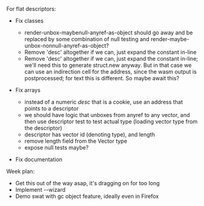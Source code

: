 For flat descriptors:

* Fix classes
  - render-unbox-maybenull-anyref-as-object should go away and be replaced by some
    combination of null testing and render-maybe-unbox-nonnull-anyref-as-object?
  - Remove 'desc' altogether if we can, just expand the constant in-line
  - Remove 'desc' altogether if we can, just expand the constant in-line; we'll
    need this to generate struct.new anyway.  But in that case we can use an
    indirection cell for the address, since the wasm output is postprocessed;
    for text this is different.  So maybe await this?

* Fix arrays
  - instead of a numeric _desc_ that is a cookie, use an address that points
    to a descriptor
  - we should have logic that unboxes from anyref to any vector, and then use
    descriptor test to test actual type (loading vector type from the descriptor)
  - descriptor has vector id (denoting type), and length
  - remove length field from the Vector type
  - expose null tests maybe?

* Fix documentation


Week plan:

* Get this out of the way asap, it's dragging on for too long
* Implement --wizard
* Demo swat with gc object feature, ideally even in Firefox
